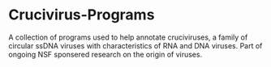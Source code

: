 # Crucivirus-Programs
A collection of programs used to help annotate cruciviruses, a family of circular ssDNA viruses with characteristics of RNA and DNA viruses. Part of ongoing NSF sponsered research on the origin of viruses.
